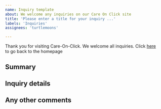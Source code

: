```yaml
---
name: Inquiry template
about: We welcome any inquiries on our Care On Click site
title: 'Please enter a title for your inquiry ...'
labels: 'Inquiries'
assignees: 'turtlemoons'

---
```

Thank you for visiting Care-On-Click. We welcome all inquiries.
Click [here](https://careonclick.github.io/Care-On-Click/Carousel.html) to go back to the homepage

## Summary
<!-- Please provide a short summary of your inquiry. -->



## Inquiry details
<!-- Please provide details on your inquiry. -->



## Any other comments
<!-- Please include any other comments, concerns or feedback. -->

